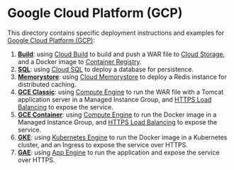# Google Cloud Platform (GCP)

This directory contains specific deployment instructions and examples for [Google Cloud Platform (GCP)](https://cloud.google.com):

1. [**Build**](build): using [Cloud Build](https://cloud.google.com/cloud-build/) to build and push a WAR file to [Cloud Storage](https://cloud.google.com/storage/), and a Docker image to [Container Registry](https://cloud.google.com/container-registry/).
2. [**SQL**](sql): using [Cloud SQL](https://cloud.google.com/sql/) to deploy a database for persistence.
2. [**Memorystore**](memorystore): using [Cloud Memorystore](https://cloud.google.com/memorystore/) to deploy a Redis instance for distributed caching.
3. [**GCE Classic**](gce-classic): using [Compute Engine](https://cloud.google.com/compute/) to run the WAR file with a Tomcat application server in a Managed Instance Group, and [HTTPS Load Balancing](https://cloud.google.com/load-balancing/) to expose the service.
4. [**GCE Container**](gce-container): using [Compute Engine](https://cloud.google.com/compute/) to run the Docker image in a Managed Instance Group, and [HTTPS Load Balancing](https://cloud.google.com/load-balancing/) to expose the service.
5. [**GKE**](gke): using [Kubernetes Engine](https://cloud.google.com/kubernetes-engine/) to run the Docker image in a Kubernetes cluster, and an Ingress to expose the service over HTTPS.
6. [**GAE**](gae): using [App Engine](https://cloud.google.com/appengine/) to run the application and expose the service over HTTPS.

